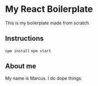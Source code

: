 # My React Boilerplate
This is my boilerplate made from scratch

## Instructions
`npm install`
`npm start`

## About me
My name is Marcus. I do dope things.